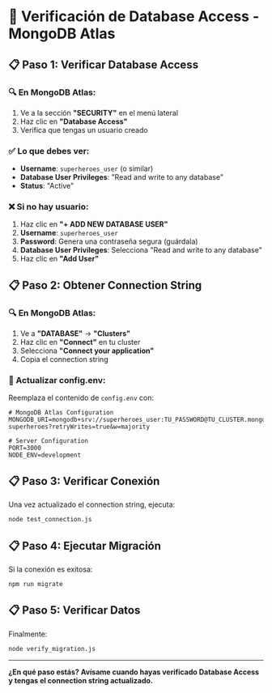 # 🔐 Verificación de Database Access - MongoDB Atlas

## 📋 Paso 1: Verificar Database Access

### 🔍 En MongoDB Atlas:
1. Ve a la sección **"SECURITY"** en el menú lateral
2. Haz clic en **"Database Access"**
3. Verifica que tengas un usuario creado

### ✅ Lo que debes ver:
- **Username**: `superheroes_user` (o similar)
- **Database User Privileges**: "Read and write to any database"
- **Status**: "Active"

### ❌ Si no hay usuario:
1. Haz clic en **"+ ADD NEW DATABASE USER"**
2. **Username**: `superheroes_user`
3. **Password**: Genera una contraseña segura (guárdala)
4. **Database User Privileges**: Selecciona "Read and write to any database"
5. Haz clic en **"Add User"**

## 📋 Paso 2: Obtener Connection String

### 🔍 En MongoDB Atlas:
1. Ve a **"DATABASE"** → **"Clusters"**
2. Haz clic en **"Connect"** en tu cluster
3. Selecciona **"Connect your application"**
4. Copia el connection string

### 🔧 Actualizar config.env:
Reemplaza el contenido de `config.env` con:
```env
# MongoDB Atlas Configuration
MONGODB_URI=mongodb+srv://superheroes_user:TU_PASSWORD@TU_CLUSTER.mongodb.net/api-superheroes?retryWrites=true&w=majority

# Server Configuration
PORT=3000
NODE_ENV=development
```

## 📋 Paso 3: Verificar Conexión

Una vez actualizado el connection string, ejecuta:
```bash
node test_connection.js
```

## 📋 Paso 4: Ejecutar Migración

Si la conexión es exitosa:
```bash
npm run migrate
```

## 📋 Paso 5: Verificar Datos

Finalmente:
```bash
node verify_migration.js
```

---

**¿En qué paso estás? Avísame cuando hayas verificado Database Access y tengas el connection string actualizado.** 